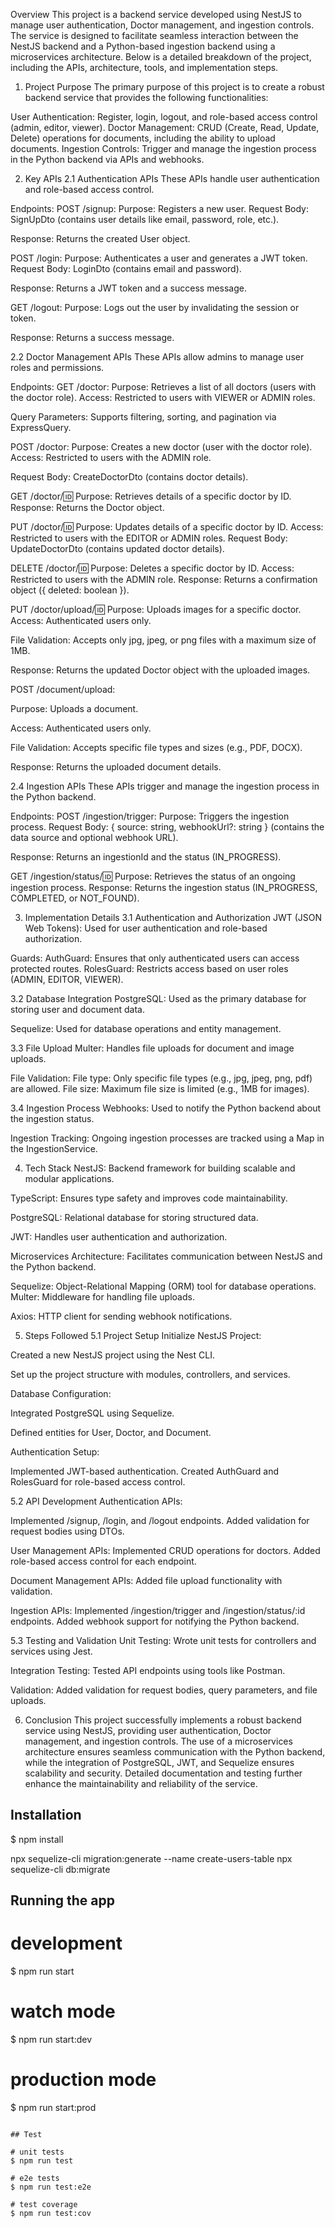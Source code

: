 
Overview
This project is a backend service developed using NestJS to manage user authentication, Doctor management, and ingestion controls. The service is designed to facilitate seamless interaction between the NestJS backend and a Python-based ingestion backend using a microservices architecture. Below is a detailed breakdown of the project, including the APIs, architecture, tools, and implementation steps.

1. Project Purpose
The primary purpose of this project is to create a robust backend service that provides the following functionalities:

User Authentication: Register, login, logout, and role-based access control (admin, editor, viewer).
Doctor Management: CRUD (Create, Read, Update, Delete) operations for documents, including the ability to upload documents.
Ingestion Controls: Trigger and manage the ingestion process in the Python backend via APIs and webhooks.

2. Key APIs
2.1 Authentication APIs
These APIs handle user authentication and role-based access control.

Endpoints:
POST /signup:
Purpose: Registers a new user.
Request Body: SignUpDto (contains user details like email, password, role, etc.).

Response: Returns the created User object.

POST /login:
Purpose: Authenticates a user and generates a JWT token.
Request Body: LoginDto (contains email and password).

Response: Returns a JWT token and a success message.

GET /logout:
Purpose: Logs out the user by invalidating the session or token.

Response: Returns a success message.

2.2 Doctor Management APIs
These APIs allow admins to manage user roles and permissions.

Endpoints:
GET /doctor:
Purpose: Retrieves a list of all doctors (users with the doctor role).
Access: Restricted to users with VIEWER or ADMIN roles.

Query Parameters: Supports filtering, sorting, and pagination via ExpressQuery.

POST /doctor:
Purpose: Creates a new doctor (user with the doctor role).
Access: Restricted to users with the ADMIN role.

Request Body: CreateDoctorDto (contains doctor details).

GET /doctor/:id:
Purpose: Retrieves details of a specific doctor by ID.
Response: Returns the Doctor object.

PUT /doctor/:id:
Purpose: Updates details of a specific doctor by ID.
Access: Restricted to users with the EDITOR or ADMIN roles.
Request Body: UpdateDoctorDto (contains updated doctor details).

DELETE /doctor/:id:
Purpose: Deletes a specific doctor by ID.
Access: Restricted to users with the ADMIN role.
Response: Returns a confirmation object ({ deleted: boolean }).

PUT /doctor/upload/:id:
Purpose: Uploads images for a specific doctor.
Access: Authenticated users only.

File Validation: Accepts only jpg, jpeg, or png files with a maximum size of 1MB.

Response: Returns the updated Doctor object with the uploaded images.

POST /document/upload:

Purpose: Uploads a document.

Access: Authenticated users only.

File Validation: Accepts specific file types and sizes (e.g., PDF, DOCX).

Response: Returns the uploaded document details.

2.4 Ingestion APIs
These APIs trigger and manage the ingestion process in the Python backend.

Endpoints:
POST /ingestion/trigger:
Purpose: Triggers the ingestion process.
Request Body: { source: string, webhookUrl?: string } (contains the data source and optional webhook URL).

Response: Returns an ingestionId and the status (IN_PROGRESS).

GET /ingestion/status/:id:
Purpose: Retrieves the status of an ongoing ingestion process.
Response: Returns the ingestion status (IN_PROGRESS, COMPLETED, or NOT_FOUND).

3. Implementation Details
3.1 Authentication and Authorization
JWT (JSON Web Tokens): Used for user authentication and role-based authorization.

Guards:
AuthGuard: Ensures that only authenticated users can access protected routes.
RolesGuard: Restricts access based on user roles (ADMIN, EDITOR, VIEWER).

3.2 Database Integration
PostgreSQL: Used as the primary database for storing user and document data.

Sequelize: Used for database operations and entity management.

3.3 File Upload
Multer: Handles file uploads for document and image uploads.

File Validation:
File type: Only specific file types (e.g., jpg, jpeg, png, pdf) are allowed.
File size: Maximum file size is limited (e.g., 1MB for images).

3.4 Ingestion Process
Webhooks: Used to notify the Python backend about the ingestion status.

Ingestion Tracking: Ongoing ingestion processes are tracked using a Map in the IngestionService.

4. Tech Stack
NestJS: Backend framework for building scalable and modular applications.

TypeScript: Ensures type safety and improves code maintainability.

PostgreSQL: Relational database for storing structured data.

JWT: Handles user authentication and authorization.

Microservices Architecture: Facilitates communication between NestJS and the Python backend.

Sequelize: Object-Relational Mapping (ORM) tool for database operations.
Multer: Middleware for handling file uploads.

Axios: HTTP client for sending webhook notifications.

5. Steps Followed
5.1 Project Setup
Initialize NestJS Project:

Created a new NestJS project using the Nest CLI.

Set up the project structure with modules, controllers, and services.

Database Configuration:

Integrated PostgreSQL using Sequelize.

Defined entities for User, Doctor, and Document.

Authentication Setup:

Implemented JWT-based authentication.
Created AuthGuard and RolesGuard for role-based access control.

5.2 API Development
Authentication APIs:

Implemented /signup, /login, and /logout endpoints.
Added validation for request bodies using DTOs.

User Management APIs:
Implemented CRUD operations for doctors.
Added role-based access control for each endpoint.

Document Management APIs:
Added file upload functionality with validation.

Ingestion APIs:
Implemented /ingestion/trigger and /ingestion/status/:id endpoints.
Added webhook support for notifying the Python backend.

5.3 Testing and Validation
Unit Testing:
Wrote unit tests for controllers and services using Jest.

Integration Testing:
Tested API endpoints using tools like Postman.

Validation:
Added validation for request bodies, query parameters, and file uploads.

6. Conclusion
This project successfully implements a robust backend service using NestJS, providing user authentication, Doctor management, and ingestion controls. The use of a microservices architecture ensures seamless communication with the Python backend, while the integration of PostgreSQL, JWT, and Sequelize ensures scalability and security. Detailed documentation and testing further enhance the maintainability and reliability of the service.


## Installation

$ npm install

npx sequelize-cli migration:generate --name create-users-table
npx sequelize-cli db:migrate

## Running the app

# development
$ npm run start

# watch mode
$ npm run start:dev

# production mode
$ npm run start:prod
```

## Test

# unit tests
$ npm run test

# e2e tests
$ npm run test:e2e

# test coverage
$ npm run test:cov
```



